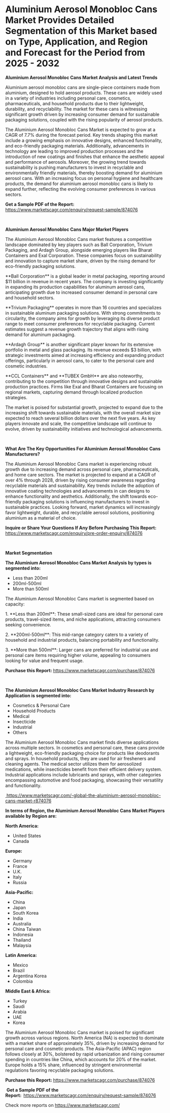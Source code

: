 <p><h1>Aluminium Aerosol Monobloc Cans Market Provides Detailed Segmentation of this Market based on Type, Application, and Region and Forecast for the Period from 2025 - 2032</h1></p><p><strong>Aluminium Aerosol Monobloc Cans Market Analysis and Latest Trends</strong></p>
<p><p>Aluminium aerosol monobloc cans are single-piece containers made from aluminium, designed to hold aerosol products. These cans are widely used in a variety of industries including personal care, cosmetics, pharmaceuticals, and household products due to their lightweight, durability, and recyclability. The market for these cans is witnessing significant growth driven by increasing consumer demand for sustainable packaging solutions, coupled with the rising popularity of aerosol products.</p><p>The Aluminium Aerosol Monobloc Cans Market is expected to grow at a CAGR of 7.7% during the forecast period. Key trends shaping this market include a growing emphasis on innovative designs, enhanced functionality, and eco-friendly packaging materials. Additionally, advancements in technology are leading to improved production processes and the introduction of new coatings and finishes that enhance the aesthetic appeal and performance of aerosols. Moreover, the growing trend towards sustainability is pushing manufacturers to invest in recyclable and environmentally friendly materials, thereby boosting demand for aluminium aerosol cans. With an increasing focus on personal hygiene and healthcare products, the demand for aluminium aerosol monobloc cans is likely to expand further, reflecting the evolving consumer preferences in various sectors.</p></p>
<p><strong>Get a Sample PDF of the Report:&nbsp;</strong> <a href="https://www.marketscagr.com/enquiry/request-sample/874076?utm_campaign=3224&utm_medium=2&utm_source=Github&utm_content=ia&utm_term=30032025&utm_id=aluminium-aerosol-monobloc-cans">https://www.marketscagr.com/enquiry/request-sample/874076</a></p>
<p>&nbsp;</p>
<p><strong>Aluminium Aerosol Monobloc Cans Major Market Players</strong></p>
<p><p>The Aluminium Aerosol Monobloc Cans market features a competitive landscape dominated by key players such as Ball Corporation, Trivium Packaging, and Ardagh Group, alongside emerging players like Bharat Containers and Exal Corporation. These companies focus on sustainability and innovation to capture market share, driven by the rising demand for eco-friendly packaging solutions.</p><p>**Ball Corporation** is a global leader in metal packaging, reporting around $11 billion in revenue in recent years. The company is investing significantly in expanding its production capabilities for aluminum aerosol cans, anticipating growth due to increased consumer demand in personal care and household sectors.</p><p>**Trivium Packaging** operates in more than 16 countries and specializes in sustainable aluminum packaging solutions. With strong commitments to circularity, the company aims for growth by leveraging its diverse product range to meet consumer preferences for recyclable packaging. Current estimates suggest a revenue growth trajectory that aligns with rising demand for aluminum packaging.</p><p>**Ardagh Group** is another significant player known for its extensive portfolio in metal and glass packaging. Its revenue exceeds $3 billion, with strategic investments aimed at increasing efficiency and expanding product offerings, particularly in aerosol cans, to cater to the personal care and cosmetic industries.</p><p>**CCL Containers** and **TUBEX GmbH** are also noteworthy, contributing to the competition through innovative designs and sustainable production practices. Firms like Exal and Bharat Containers are focusing on regional markets, capturing demand through localized production strategies.</p><p>The market is poised for substantial growth, projected to expand due to the increasing shift towards sustainable materials, with the overall market size expected to reach several billion dollars over the next five years. As key players innovate and scale, the competitive landscape will continue to evolve, driven by sustainability initiatives and technological advancements.</p></p>
<p>&nbsp;</p>
<p><strong>What Are The Key Opportunities For Aluminium Aerosol Monobloc Cans Manufacturers?</strong></p>
<p><p>The Aluminium Aerosol Monobloc Cans market is experiencing robust growth due to increasing demand across personal care, pharmaceuticals, and home care sectors. The market is projected to expand at a CAGR of over 4% through 2028, driven by rising consumer awareness regarding recyclable materials and sustainability. Key trends include the adoption of innovative coating technologies and advancements in can designs to enhance functionality and aesthetics. Additionally, the shift towards eco-friendly packaging solutions is influencing manufacturers to invest in sustainable practices. Looking forward, market dynamics will increasingly favor lightweight, durable, and recyclable aerosol solutions, positioning aluminium as a material of choice.</p></p>
<p><strong>Inquire or Share Your Questions If Any Before Purchasing This Report:</strong> <a href="https://www.marketscagr.com/enquiry/pre-order-enquiry/874076?utm_campaign=3224&utm_medium=2&utm_source=Github&utm_content=ia&utm_term=30032025&utm_id=aluminium-aerosol-monobloc-cans">https://www.marketscagr.com/enquiry/pre-order-enquiry/874076</a></p>
<p>&nbsp;</p>
<p><strong>Market Segmentation</strong></p>
<p><strong>The Aluminium Aerosol Monobloc Cans Market Analysis by types is segmented into:</strong></p>
<p><ul><li>Less than 200ml</li><li>200ml-500ml</li><li>More than 500ml</li></ul></p>
<p><p>The Aluminium Aerosol Monobloc Cans market is segmented based on capacity: </p><p>1. **Less than 200ml**: These small-sized cans are ideal for personal care products, travel-sized items, and niche applications, attracting consumers seeking convenience. </p><p>2. **200ml-500ml**: This mid-range category caters to a variety of household and industrial products, balancing portability and functionality. </p><p>3. **More than 500ml**: Larger cans are preferred for industrial use and personal care items requiring higher volume, appealing to consumers looking for value and frequent usage.</p></p>
<p><strong>Purchase this Report:&nbsp;</strong><a href="https://www.marketscagr.com/purchase/874076?utm_campaign=3224&utm_medium=2&utm_source=Github&utm_content=ia&utm_term=30032025&utm_id=aluminium-aerosol-monobloc-cans">https://www.marketscagr.com/purchase/874076</a></p>
<p>&nbsp;</p>
<p><strong>The Aluminium Aerosol Monobloc Cans Market Industry Research by Application is segmented into:</strong></p>
<p><ul><li>Cosmetics & Personal Care</li><li>Household Products</li><li>Medical</li><li>Insecticide</li><li>Industrial</li><li>Others</li></ul></p>
<p><p>The Aluminium Aerosol Monobloc Cans market finds diverse applications across multiple sectors. In cosmetics and personal care, these cans provide a lightweight, eco-friendly packaging choice for products like deodorants and sprays. In household products, they are used for air fresheners and cleaning agents. The medical sector utilizes them for aerosolized medications, while insecticides benefit from their efficient delivery system. Industrial applications include lubricants and sprays, with other categories encompassing automotive and food packaging, showcasing their versatility and functionality.</p></p>
<p><a href="https://www.marketscagr.com/-global-the-aluminium-aerosol-monobloc-cans-market-r874076?utm_campaign=3224&utm_medium=2&utm_source=Github&utm_content=ia&utm_term=30032025&utm_id=aluminium-aerosol-monobloc-cans">&nbsp;https://www.marketscagr.com/-global-the-aluminium-aerosol-monobloc-cans-market-r874076</a></p>
<p><strong>In terms of Region, the Aluminium Aerosol Monobloc Cans Market Players available by Region are:</strong></p>
<p>
    <p> <strong> North America: </strong>
        <ul>
            <li>United States</li>
            <li>Canada</li>
        </ul>
        </p> 
    <p> <strong> Europe: </strong>
        <ul>
            <li>Germany</li>
            <li>France</li>
            <li>U.K.</li>
            <li>Italy</li>
            <li>Russia</li>
        </ul>
        </p> 
    <p> <strong> Asia-Pacific: </strong>
        <ul>
            <li>China</li>
            <li>Japan</li>
            <li>South Korea</li>
            <li>India</li>
            <li>Australia</li>
            <li>China Taiwan</li>
            <li>Indonesia</li>
            <li>Thailand</li>
            <li>Malaysia</li>
        </ul>
        </p> 
    <p> <strong> Latin America: </strong>
        <ul>
            <li>Mexico</li>
            <li>Brazil</li>
            <li>Argentina Korea</li>
            <li>Colombia</li>
        </ul>
        </p> 
    <p> <strong> Middle East & Africa: </strong>
        <ul>
            <li>Turkey</li>
            <li>Saudi</li>
            <li>Arabia</li>
            <li>UAE</li>
            <li>Korea</li>
        </ul>
    </p>
    </p>
<p><p>The Aluminium Aerosol Monobloc Cans market is poised for significant growth across various regions. North America (NA) is expected to dominate with a market share of approximately 35%, driven by increasing demand for personal care and cosmetic products. The Asia-Pacific (APAC) region follows closely at 30%, bolstered by rapid urbanization and rising consumer spending in countries like China, which accounts for 20% of the market. Europe holds a 15% share, influenced by stringent environmental regulations favoring recyclable packaging solutions.</p></p>
<p><strong>Purchase this Report: </strong><a href="https://www.marketscagr.com/purchase/874076?utm_campaign=3224&utm_medium=2&utm_source=Github&utm_content=ia&utm_term=30032025&utm_id=aluminium-aerosol-monobloc-cans">https://www.marketscagr.com/purchase/874076</a></p>
<p>&nbsp;<strong>Get a Sample PDF of the Report:&nbsp;&nbsp;</strong><a href="https://www.marketscagr.com/enquiry/request-sample/874076?utm_campaign=3224&utm_medium=2&utm_source=Github&utm_content=ia&utm_term=30032025&utm_id=aluminium-aerosol-monobloc-cans">https://www.marketscagr.com/enquiry/request-sample/874076</a></p>
<p><strong></strong></p>
<p>Check more reports on <a href="https://www.marketscagr.com/?utm_campaign=3224&utm_medium=2&utm_source=Github&utm_content=ia&utm_term=30032025&utm_id=aluminium-aerosol-monobloc-cans">https://www.marketscagr.com/</a></p>